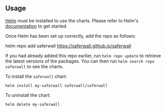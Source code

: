 ## Usage

[Helm](https://helm.sh) must be installed to use the charts.  Please refer to
Helm's [documentation](https://helm.sh/docs) to get started.

Once Helm has been set up correctly, add the repo as follows:

  helm repo add saferwall https://saferwall.github.io/saferwall

If you had already added this repo earlier, run `helm repo update` to retrieve
the latest versions of the packages.  You can then run `helm search repo
saferwall` to see the charts.

To install the `saferwall` chart:

    helm install my-saferwall saferwall/saferwall

To uninstall the chart:

    helm delete my-saferwall
